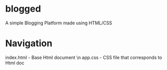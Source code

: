 # blogged
 A simple Blogging Platform made using HTML/CSS


# Navigation
index.html - Base Html document \n
app.css - CSS file that corresponds to Html doc